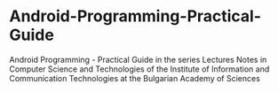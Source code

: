 # Android-Programming-Practical-Guide
Android Programming - Practical Guide in the series Lectures Notes in Computer Science and Technologies of the Institute of Information and Communication Technologies at the Bulgarian Academy of Sciences
